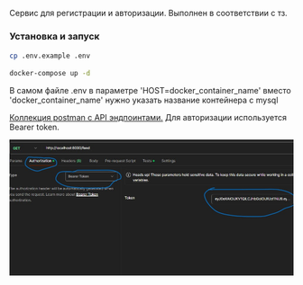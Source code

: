 Сервис для регистрации и авторизации. Выполнен в соответствии с тз.

### Установка и запуск

```bash
cp .env.example .env
```

```bash
docker-compose up -d
```
В самом файле .env в параметре 'HOST=docker_container_name' вместо 'docker_container_name' нужно указать название контейнера с mysql

[Коллекция postman c API эндпоинтами.](./auth_api.postman_collection.json) Для авторизации используется Bearer token.

![bearer.jpg](./bearer.jpg)